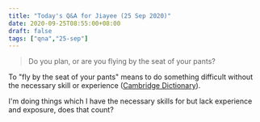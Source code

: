```yaml
---
title: "Today's Q&A for Jiayee (25 Sep 2020)"
date: 2020-09-25T08:55:00+08:00
draft: false
tags: ["qna","25-sep"]
---
```

> Do you plan, or are you flying by the seat of your pants?

To "fly by the seat of your pants" means to do something difficult without the necessary skill or experience ([Cambridge Dictionary](https://dictionary.cambridge.org/dictionary/english/fly-by-the-seat-of-your-pants)).

I'm doing things which I have the necessary skills for but lack experience and exposure, does that count?
